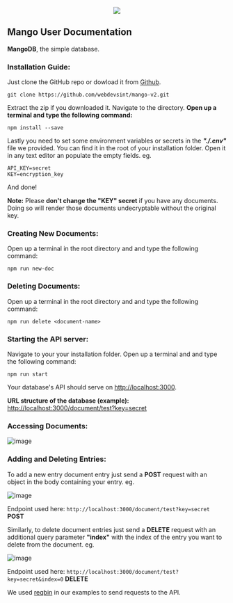 <p align="center"><img src="https://cdn.discordapp.com/attachments/773953073272848386/907001591159218247/video_image__2_-removebg-preview.png"></img></p>

## Mango User Documentation

**MangoDB**, the simple database.

### Installation Guide: <a name="install"></a>

Just clone the GitHub repo or dowload it from [Github](https://github.com/webdevsint/mango-v2).

```
git clone https://github.com/webdevsint/mango-v2.git
```

Extract the zip if you downloaded it. Navigate to the directory. **Open up a terminal and type the following command:**

```
npm install --save
```

Lastly you need to set some <a name="env">environment variables</a> or secrets in the **_"./.env"_** file we provided. You can find it in the root of your installation folder. Open it in any text editor an populate the empty fields. eg.

```
API_KEY=secret
KEY=encryption_key
```

And done!

**Note:** Please **don't change the "KEY" secret** if you have any documents. Doing so will render those documents undecryptable without the original key.

### Creating New Documents:

Open up a terminal in the root directory and and type the following command:

```
npm run new-doc
```

### Deleting Documents:

Open up a terminal in the root directory and and type the following command:

```
npm run delete <document-name>
```

### Starting the API server:

Navigate to your your installation folder. Open up a terminal and and type the following command:

```
npm run start
```

Your database's API should serve on [http://localhost:3000](#).

**URL structure of the database (example):** [http://localhost:3000/document/test?key=secret](#)

### Accessing Documents:

![image](https://user-images.githubusercontent.com/67751528/170007432-56d9fd2d-c272-42f7-900a-f0a099d67b91.png)

### Adding and Deleting Entries:

To add a new entry document entry just send a **POST** request with an object in the body containing your entry. eg.

![image](https://user-images.githubusercontent.com/67751528/170007882-e82d306d-0309-4b3d-859c-53a214d2ec7e.png)

Endpoint used here:
`http://localhost:3000/document/test?key=secret` **POST**

Similarly, to delete document entries just send a **DELETE** request with an additional query parameter **"index"** with the index of the entry you want to delete from the document. eg.

![image](https://user-images.githubusercontent.com/67751528/170007934-f931d9a5-c4bd-40f6-a3c6-28f327419547.png)

Endpoint used here:
`http://localhost:3000/document/test?key=secret&index=0` **DELETE**

We used [reqbin](https://reqbin.com) in our examples to send requests to the API.
